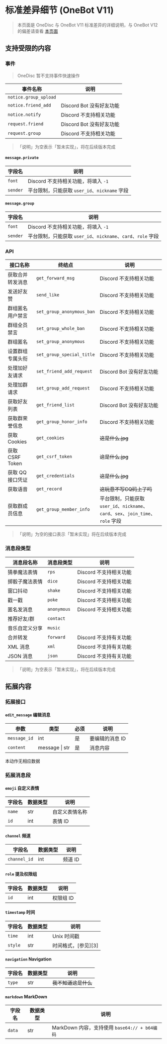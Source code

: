 # 标准差异细节 (OneBot V11)

> 本页面是 OneDisc 与 OneBot V11 标准差异的详细说明，与 OneBot V12 的偏差请查看 [本页面][1]

[1]: differences.md

## 支持受限的内容

### 事件

> OneDisc 暂不支持事件快速操作

| 事件名称               | 说明             |
|------------------------|------------------|
| `notice.group_upload`  | |
| `notice.friend_add`    | Discord Bot 没有好友功能 |
| `notice.notify`        | Discord 不支持相关功能 |
| `request.friend`       | Discord Bot 没有好友功能 |
| `request.group`        | Discord 不支持相关功能 |

> 「说明」为空表示「暂未实现」，将在后续版本完成  

#### `message.private`

| 字段名     | 说明                                          |
|------------|-----------------------------------------------|
| `font`     | Discord 不支持相关功能，将填入 `-1`           |
| `sender`   | 平台限制，只能获取 `user_id`、`nickname` 字段 |

#### `message.group`


| 字段名     | 说明                                          |
|------------|-----------------------------------------------|
| `font`     | Discord 不支持相关功能，将填入 `-1`           |
| `sender`   | 平台限制，只能获取 `user_id`、`nickname`、`card`、`role` 字段 |

### API

| 接口名称         | 终结点                    | 说明                     |
|------------------|---------------------------|--------------------------|
| 获取合并转发消息 | `get_forward_msg`         | Discord 不支持相关功能   |
| 发送好友赞       | `send_like`               | Discord 不支持相关功能   |
| 群组匿名用户禁言 | `set_group_anonymous_ban` | Discord 不支持相关功能   |
| 群组全员禁言     | `set_group_whole_ban`     | Discord 不支持相关功能   |
| 群组匿名         | `set_group_anonymous`     | Discord 不支持相关功能   |
| 设置群组专属头衔 | `set_group_special_title` | Discord 不支持相关功能   |
| 处理加好友请求   | `set_friend_add_request`  | Discord Bot 没有好友功能 |
| 处理加群请求     | `set_group_add_request`   | Discord 不支持相关功能   |
| 获取好友列表     | `get_friend_list`         | Discord Bot 没有好友功能 |
| 获取群荣誉信息   | `get_group_honor_info`    | Discord 不支持相关功能   |
| 获取 Cookies     | `get_cookies`             | ~~这是什么.jpg~~         |
| 获取 CSRF Token  | `get_csrf_token`          | ~~这是什么.jpg~~         |
| 获取 QQ 接口凭证 | `get_credentials`         | ~~这是什么.jpg~~         |
| 获取语音         | `get_record`              | ~~这玩意不写CQ码上了吗~~ |
| 获取群成员信息   | `get_group_member_info`   | 平台限制，只能获取 `user_id`、`nickname`、`card`、`sex`、`join_time`、`role` 字段 |

> 「说明」为空的接口表示「暂未实现」将在后续版本完成


### 消息段类型

| 消息段名称     | 消息段类型  | 说明                   |
|----------------|-------------|------------------------|
| 猜拳魔法表情   | `rps`       | Discord 不支持相关功能 |
| 掷骰子魔法表情 | `dice`      | Discord 不支持相关功能 |
| 窗口抖动       | `shake`     | Discord 不支持相关功能 |
| 戳一戳         | `poke`      | Discord 不支持相关功能 |
| 匿名发消息     | `anonymous` | Discord 不支持相关功能 |
| 推荐好友/群    | `contact`   |                        |
| 音乐自定义分享 | `music`     |                        |
| 合并转发       | `forward`   | Discord 不支持有关功能 |
| XML 消息       | `xml`       | Discord 不支持有关功能 |
| JSON 消息      | `json`      | Discord 不支持有关功能 |

> 「说明」为空表示「暂未实现」，将在后续版本完成  

## 拓展内容

### 拓展接口

#### `edit_message` 编辑消息

| 参数         | 类型           | 必须 | 说明                |
|--------------|----------------|------|---------------------|
| `message_id` | int            | 是   | 要编辑的消息 ID     |
| `content`    | message \| str | 是   | 消息内容            |

本动作无相应数据

### 拓展消息段

#### `emoji` 自定义表情

| 字段名      | 数据类型    | 说明                      |
|-------------|-------------|---------------------------|
| `name`      | str         | 自定义表情名称            |
| `id`        | int         | 表情 ID                   |

#### `channel` 频道

| 字段名       | 数据类型    | 说明                      |
|--------------|-------------|---------------------------|
| `channel_id` | int         | 频道 ID                   |


#### `role` 提及权限组

| 字段名       | 数据类型    | 说明                      |
|--------------|-------------|---------------------------|
| `id`         | int         | 权限组 ID                 |

#### `timestamp` 时间

| 字段名       | 数据类型    | 说明                      |
|--------------|-------------|---------------------------|
| `time`       | int         | Unix 时间戳               |
| `style`      | str         | 时间格式，[参见][3]       |

#### `navigation` Navigation

| 字段名       | 数据类型    | 说明                      |
|--------------|-------------|---------------------------|
| `type`       | str         | ~~我不知道这是什么~~      |


#### `markdown` MarkDown

| 字段名       | 数据类型    | 说明                      |
|--------------|-------------|---------------------------|
| `data`       | str         | MarkDown 内容，支持使用 `base64:// + b64编码` |